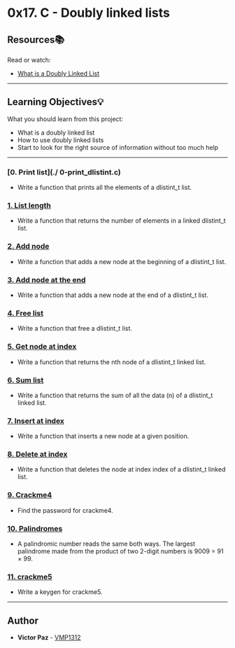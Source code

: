 # 0x17. C - Doubly linked lists

## Resources:books:
Read or watch:
* [What is a Doubly Linked List](https://intranet.hbtn.io/rltoken/d6DW7K0HrkIcVdzZxkidDw)

---
## Learning Objectives:bulb:
What you should learn from this project:

* What is a doubly linked list
* How to use doubly linked lists
* Start to look for the right source of information without too much help

---

### [0. Print list](./ 0-print_dlistint.c)
* Write a function that prints all the elements of a dlistint_t list.


### [1. List length](./1-dlistint_len.c)
* Write a function that returns the number of elements in a linked dlistint_t list.


### [2. Add node](./2-add_dnodeint.c)
* Write a function that adds a new node at the beginning of a dlistint_t list.


### [3. Add node at the end](./3-add_dnodeint_end.c)
* Write a function that adds a new node at the end of a dlistint_t list.


### [4. Free list](./4-free_dlistint.c)
* Write a function that free a dlistint_t list.


### [5. Get node at index](./5-get_dnodeint.c)
* Write a function that returns the nth node of a dlistint_t linked list.


### [6. Sum list](./6-sum_dlistint.c)
* Write a function that returns the sum of all the data (n) of a dlistint_t linked list.


### [7. Insert at index](./7-insert_dnodeint.c)
* Write a function that inserts a new node at a given position.


### [8. Delete at index](./8-delete_dnodeint.c)
* Write a function that deletes the node at index index of a dlistint_t linked list.


### [9. Crackme4](./100-password)
* Find the password for crackme4.


### [10. Palindromes](./102-result)
* A palindromic number reads the same both ways. The largest palindrome made from the product of two 2-digit numbers is 9009 = 91 × 99.


### [11. crackme5](./103-keygen.c)
* Write a keygen for crackme5.

---

## Author
* **Victor Paz** - [VMP1312](https://github.com/VMP1312)